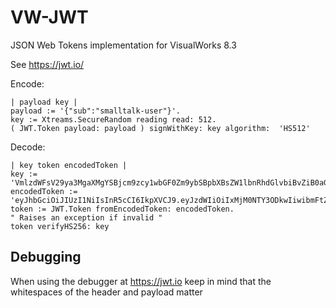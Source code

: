 # VW-JWT

JSON Web Tokens implementation for VisualWorks 8.3

See https://jwt.io/

Encode:

```
| payload key |
payload := '{"sub":"smalltalk-user"}'.
key := Xtreams.SecureRandom reading read: 512.
( JWT.Token payload: payload ) signWithKey: key algorithm:  'HS512'
```

Decode:
```
| key token encodedToken |
key := 'VmlzdWFsV29ya3MgaXMgYSBjcm9zcy1wbGF0Zm9ybSBpbXBsZW1lbnRhdGlvbiBvZiB0aGUgU21hbGx0YWxrIGxhbmd1YWdl'.
encodedToken := 'eyJhbGciOiJIUzI1NiIsInR5cCI6IkpXVCJ9.eyJzdWIiOiIxMjM0NTY3ODkwIiwibmFtZSI6IkpvaG4gRG9leCIsImlhdCI6MTUxNjIzOTAyMn0.C_Ukg83YeVx6w5vk2jciPmROqEuGcAPUoTVLShsyQQI'.
token := JWT.Token fromEncodedToken: encodedToken.
" Raises an exception if invalid "
token verifyHS256: key
```

## Debugging
When using the debugger at https://jwt.io keep in mind that the whitespaces of the header and payload matter

